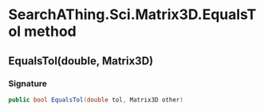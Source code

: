 # SearchAThing.Sci.Matrix3D.EqualsTol method
## EqualsTol(double, Matrix3D)
### Signature
```csharp
public bool EqualsTol(double tol, Matrix3D other)
```
